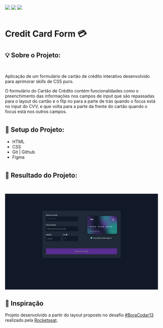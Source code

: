 <a href="https://www.linkedin.com/in/pabloleite03/" target="_blank"><img src="https://img.shields.io/badge/-LinkedIn-%230077B5?style=for-the-badge&logo=linkedin&logoColor=white"></a>
<a href = "mailto:devpbleite@gmail.com"> <img src="https://img.shields.io/badge/-Gmail-%23333?style=for-the-badge&logo=gmail&logoColor=white" target="_blank"></a>
<a href="https://discord.com/channels/@PabloL#3331" target="_blank"><img src="https://img.shields.io/badge/Discord-7289DA?style=for-the-badge&logo=discord&logoColor=white" target="_blank"></a>
<br><br>


# Credit Card Form 💳


## 💡 Sobre o Projeto:
  <br>

  Aplicação de um formulário de cartão de crédito interativo desenvolvido para aprimorar skills de CSS puro.
  <br>
  
  O formulário do Cartão de Crédito contém funcionalidades como o preenchimento das informações nos campos de input que são repassadas para o layout do cartão e o flip no para a parte de trás quando o focus está no input do CVV, e que volta para a parte da frente do cartão quando o focus está nos outros campos.
   <br>

#   


## 🧰 Setup do Projeto:


- HTML
- CSS
- Git | Github
- Figma

#


## 📌 Resultado do Projeto:
<br>

![preview](./assets/preview.png)

## 🎨 Inspiração

Projeto desenvolvido a partir do layout proposto no desafio [#BoraCodar13](https://boracodar.dev/) realizado pela [Rocketseat](https://rocketseat.com.br).
